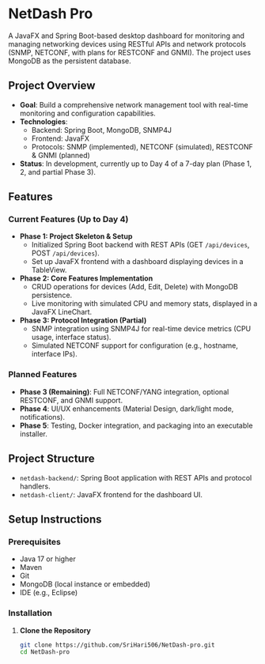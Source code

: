 # NetDash Pro

A JavaFX and Spring Boot-based desktop dashboard for monitoring and managing networking devices using RESTful APIs and network protocols (SNMP, NETCONF, with plans for RESTCONF and GNMI). The project uses MongoDB as the persistent database.

## Project Overview

- **Goal**: Build a comprehensive network management tool with real-time monitoring and configuration capabilities.
- **Technologies**:
  - Backend: Spring Boot, MongoDB, SNMP4J
  - Frontend: JavaFX
  - Protocols: SNMP (implemented), NETCONF (simulated), RESTCONF & GNMI (planned)
- **Status**: In development, currently up to Day 4 of a 7-day plan (Phase 1, 2, and partial Phase 3).

## Features

### Current Features (Up to Day 4)
- **Phase 1: Project Skeleton & Setup**
  - Initialized Spring Boot backend with REST APIs (GET `/api/devices`, POST `/api/devices`).
  - Set up JavaFX frontend with a dashboard displaying devices in a TableView.
- **Phase 2: Core Features Implementation**
  - CRUD operations for devices (Add, Edit, Delete) with MongoDB persistence.
  - Live monitoring with simulated CPU and memory stats, displayed in a JavaFX LineChart.
- **Phase 3: Protocol Integration (Partial)**
  - SNMP integration using SNMP4J for real-time device metrics (CPU usage, interface status).
  - Simulated NETCONF support for configuration (e.g., hostname, interface IPs).

### Planned Features
- **Phase 3 (Remaining)**: Full NETCONF/YANG integration, optional RESTCONF, and GNMI support.
- **Phase 4**: UI/UX enhancements (Material Design, dark/light mode, notifications).
- **Phase 5**: Testing, Docker integration, and packaging into an executable installer.

## Project Structure

- `netdash-backend/`: Spring Boot application with REST APIs and protocol handlers.
- `netdash-client/`: JavaFX frontend for the dashboard UI.

## Setup Instructions

### Prerequisites
- Java 17 or higher
- Maven
- Git
- MongoDB (local instance or embedded)
- IDE (e.g., Eclipse)

### Installation

1. **Clone the Repository**
   ```bash
   git clone https://github.com/SriHari506/NetDash-pro.git
   cd NetDash-pro
